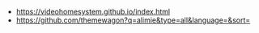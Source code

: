 * https://videohomesystem.github.io/index.html
* https://github.com/themewagon?q=alimie&type=all&language=&sort=
